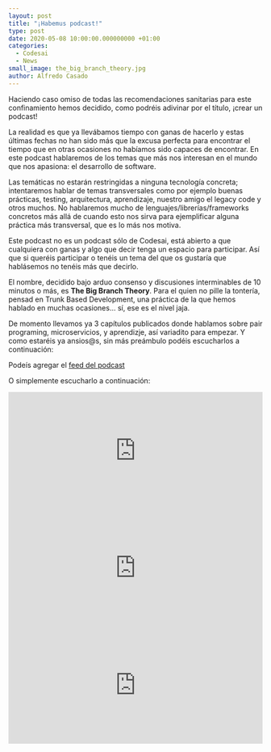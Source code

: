 ```yaml
---
layout: post
title: "¡Habemus podcast!"
type: post
date: 2020-05-08 10:00:00.000000000 +01:00
categories:
  - Codesai
  - News
small_image: the_big_branch_theory.jpg
author: Alfredo Casado
---
```


Haciendo caso omiso de todas las recomendaciones sanitarias para este confinamiento hemos decidido, como podréis adivinar por el título, ¡crear un podcast!

La realidad es que ya llevábamos tiempo con ganas de hacerlo y estas últimas fechas no han sido más que la excusa perfecta para encontrar el tiempo que en otras ocasiones no habíamos sido capaces de encontrar. En este podcast hablaremos de los temas que más nos interesan en el mundo que nos apasiona: el desarrollo de software.

Las temáticas no estarán restringidas a ninguna tecnología concreta; intentaremos hablar de temas transversales como por ejemplo buenas prácticas, testing, arquitectura, aprendizaje, nuestro amigo el legacy code y otros muchos. No hablaremos mucho de lenguajes/librerías/frameworks concretos más allá de cuando esto nos sirva para ejemplificar alguna práctica más transversal, 
que es lo más nos motiva.

Este podcast no es un podcast sólo de Codesai, está abierto a que cualquiera con ganas 
y algo que decir tenga un espacio para participar. Así que si queréis participar o tenéis un tema del que os gustaría que hablásemos no tenéis más que decirlo.

El nombre, decidido bajo arduo consenso y discusiones interminables de 10 minutos o más, 
es **The Big Branch Theory**. Para el quien no pille la tontería, pensad en Trunk Based Development, una práctica de la que hemos hablado en muchas ocasiones... sí, ese es el nivel jaja.

De momento llevamos ya 3 capítulos publicados donde hablamos sobre pair programing, microservicios, y aprendizje, así variadito para empezar. Y como estaréis ya ansios@s, sin más preámbulo podéis escucharlos a continuación:

Podeís agregar el [feed del podcast](https://anchor.fm/s/56e0f78/podcast/rss)


O simplemente escucharlo a continuación:

<iframe src="https://open.spotify.com/embed-podcast/episode/0dUvwkecs5vZGXzxjW5rfZ" width="100%" height="232" frameborder="0" allowtransparency="true" allow="encrypted-media"></iframe>

<iframe src="https://open.spotify.com/embed-podcast/episode/75wJbJ4vSmrySMfNBrBVK9" width="100%" height="232" frameborder="0" allowtransparency="true" allow="encrypted-media"></iframe>

<iframe src="https://open.spotify.com/embed-podcast/episode/66xV3t7JXTsuEFTfHPiM1b" width="100%" height="232" frameborder="0" allowtransparency="true" allow="encrypted-media"></iframe>